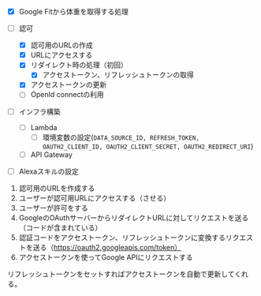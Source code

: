 - [x] Google Fitから体重を取得する処理
- [ ] 認可
  - [x] 認可用のURLの作成
  - [x] URLにアクセスする
  - [x] リダイレクト時の処理（初回）
    - [x] アクセストークン、リフレッシュトークンの取得
  - [x] アクセストークンの更新
  - [ ] OpenId connectの利用
- [ ] インフラ構築
  - [ ] Lambda
    - [ ] 環境変数の設定(`DATA_SOURCE_ID, REFRESH_TOKEN, OAUTH2_CLIENT_ID, OAUTH2_CLIENT_SECRET, OAUTH2_REDIRECT_URI`)
  - [ ] API Gateway
- [ ] Alexaスキルの設定


1. 認可用のURLを作成する
2. ユーザーが認可用URLにアクセスする（させる）
3. ユーザーが許可をする
4. GoogleのOAuthサーバーからリダイレクトURLに対してリクエストを送る（コードが含まれている）
5. 認証コードをアクセストークン、リフレッシュトークンに変換するリクエストを送る（https://oauth2.googleapis.com/token）
6. アクセストークンを使ってGoogle APIにリクエストする

リフレッシュトークンをセットすればアクセストークンを自動で更新してくれる。

